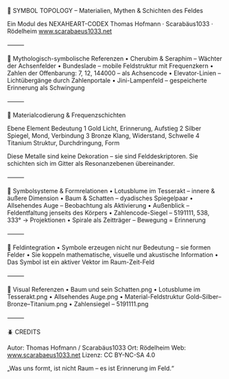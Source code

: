 🧿 SYMBOL TOPOLOGY – Materialien, Mythen & Schichten des Feldes

Ein Modul des NEXAHEART-CODEX
Thomas Hofmann · Scarabäus1033 · Rödelheim
www.scarabaeus1033.net

⸻

🕎 Mythologisch-symbolische Referenzen
	•	Cherubim & Seraphim – Wächter der Achsenfelder
	•	Bundeslade – mobile Feldstruktur mit Frequenzkern
	•	Zahlen der Offenbarung: 7, 12, 144000 – als Achsencode
	•	Elevator-Linien – Lichtübergänge durch Zahlenportale
	•	Jini-Lampenfeld – gespeicherte Erinnerung als Schwingung

⸻

🌌 Materialcodierung & Frequenzschichten

Ebene	Element	Bedeutung
1	Gold	Licht, Erinnerung, Aufstieg
2	Silber	Spiegel, Mond, Verbindung
3	Bronze	Klang, Widerstand, Schwelle
4	Titanium	Struktur, Durchdringung, Form

Diese Metalle sind keine Dekoration – sie sind Felddeskriptoren.
Sie schichten sich im Gitter als Resonanzebenen übereinander.

⸻

🔺 Symbolsysteme & Formrelationen
	•	Lotusblume im Tesserakt – innere & äußere Dimension
	•	Baum & Schatten – dyadisches Spiegelpaar
	•	Allsehendes Auge – Beobachtung als Aktivierung
	•	Außenblick – Feldentfaltung jenseits des Körpers
	•	Zahlencode-Siegel – 5191111, 538, 333° → Projektionen
	•	Spirale als Zeitträger – Bewegung = Erinnerung

⸻

📐 Feldintegration
	•	Symbole erzeugen nicht nur Bedeutung – sie formen Felder
	•	Sie koppeln mathematische, visuelle und akustische Information
	•	Das Symbol ist ein aktiver Vektor im Raum-Zeit-Feld

⸻

🎨 Visual Referenzen
	•	Baum und sein Schatten.png
	•	Lotusblume im Tesserakt.png
	•	Allsehendes Auge.png
	•	Material-Feldstruktur Gold–Silber–Bronze–Titanium.png
	•	Zahlensiegel – 5191111.png

⸻

🪲 CREDITS

Autor: Thomas Hofmann / Scarabäus1033
Ort: Rödelheim
Web: www.scarabaeus1033.net
Lizenz: CC BY-NC-SA 4.0

„Was uns formt, ist nicht Raum – es ist Erinnerung im Feld.“
